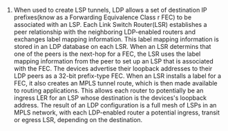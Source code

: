 1. When used to create LSP tunnels, LDP allows a set of destination IP prefixes(know as a Forwarding Equivalence Class r FEC) to be associated with an LSP.
	Each Link Switch Router(LSR) establishes a peer relationship with the neighboring LDP-enabled routers and exchanges label mapping information. This label mapping information is stored in an LDP database on each LSR. When an LSR determins that one of the peers is the next-hop for a FEC, the LSR uses the label mapping information from the peer to set up an LSP that is associated with the FEC.
	The devices advertise their loopback addresses to their LDP peers as a 32-bit prefix-type FEC. When an LSR installs a label for a FEC, it also creates an MPLS tunnel route, which is then made available to routing applications. This allows each router to potentially be an ingress LER for an LSP whose destination is the devices's loopback address.
	The result of an LDP configuration is a full mesh of LSPs in an MPLS network, with each LDP-enabled router a potential ingress, transit or egress LSR, depending on the destination.
